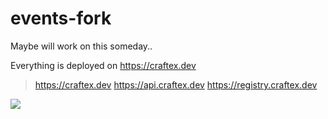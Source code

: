 # events-fork

Maybe will work on this someday..

Everything is deployed on https://craftex.dev
> https://craftex.dev
> https://api.craftex.dev
> https://registry.craftex.dev

![](https://media.tenor.com/yjJYXU2pwG4AAAAC/unstable-insane.gif)
